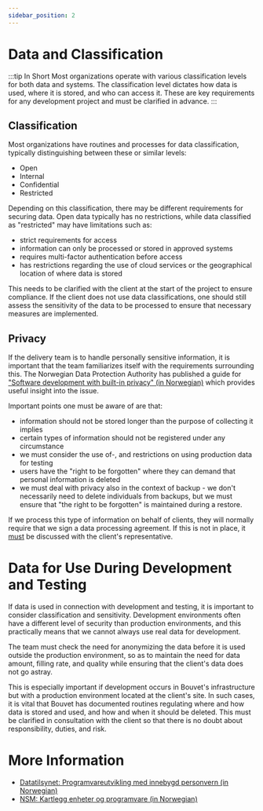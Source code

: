 ```yaml
---
sidebar_position: 2
---
```


# Data and Classification
:::tip In Short
Most organizations operate with various classification levels for both data and systems. The classification level dictates how data is used, where it is stored, and who can access it. These are key requirements for any development project and must be clarified in advance.
:::

## Classification
Most organizations have routines and processes for data classification, typically distinguishing between these or similar levels:
* Open
* Internal
* Confidential
* Restricted

Depending on this classification, there may be different requirements for securing data. Open data typically has no restrictions, while data classified as "restricted" may have limitations such as:
* strict requirements for access
* information can only be processed or stored in approved systems 
* requires multi-factor authentication before access
* has restrictions regarding the use of cloud services or the geographical location of where data is stored

This needs to be clarified with the client at the start of the project to ensure compliance. If the client does not use data classifications, one should still assess the sensitivity of the data to be processed to ensure that necessary measures are implemented.

## Privacy
If the delivery team is to handle personally sensitive information, it is important that the team familiarizes itself with the requirements surrounding this. The Norwegian Data Protection Authority has published a guide for ["Software development with built-in privacy" (in Norwegian)](https://www.datatilsynet.no/rettigheter-og-plikter/virksomhetenes-plikter/programvareutvikling-med-innebygd-personvern/) which provides useful insight into the issue.

Important points one must be aware of are that:
* information should not be stored longer than the purpose of collecting it implies
* certain types of information should not be registered under any circumstance
* we must consider the use of-, and restrictions on using production data for testing 
* users have the "right to be forgotten" where they can demand that personal information is deleted
* we must deal with privacy also in the context of backup - we don't necessarily need to delete individuals from backups, but we must ensure that "the right to be forgotten" is maintained during a restore.

If we process this type of information on behalf of clients, they will normally require that we sign a data processing agreement. If this is not in place, it <u>must</u> be discussed with the client's representative.

# Data for Use During Development and Testing
If data is used in connection with development and testing, it is important to consider classification and sensitivity. Development environments often have a different level of security than production environments, and this practically means that we cannot always use real data for development.

The team must check the need for anonymizing the data before it is used outside the production environment, so as to maintain the need for data amount, filling rate, and quality while ensuring that the client's data does not go astray.

This is especially important if development occurs in Bouvet's infrastructure but with a production environment located at the client's site. In such cases, it is vital that Bouvet has documented routines regulating where and how data is stored and used, and how and when it should be deleted. This must be clarified in consultation with the client so that there is no doubt about responsibility, duties, and risk.

# More Information
* [Datatilsynet: Programvareutvikling med innebygd personvern (in Norwegian)](https://www.datatilsynet.no/rettigheter-og-plikter/virksomhetenes-plikter/programvareutvikling-med-innebygd-personvern/)
* [NSM: Kartlegg enheter og programvare (in Norwegian)](https://nsm.no/regelverk-og-hjelp/rad-og-anbefalinger/grunnprinsipper-for-ikt-sikkerhet/identifisere-og-kartlegge/kartlegg-enheter-og-programvare/)
